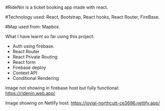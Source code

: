 #RideNin is a ticket booking app made with react.

#Technology used:
React, Bootstrap, React hooks, React Router, FireBase.

#Map used from:
Mapbox.

What I have learnt so far using this project:

* Auth using firebase.
* React Router
* React Private Routing 
* React form
* Firebase deploy
* Context API
* Conditional Rendering



Image not showing in firebase host but fully functional:
https://ridenin.web.app/

Image showing on Netlify host:
https://jovial-northcutt-ce3696.netlify.app/